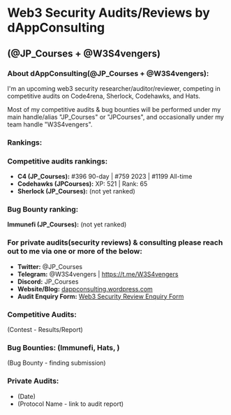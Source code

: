 # Web3 Security Audits/Reviews by dAppConsulting
## **(@JP_Courses + @W3S4vengers)**

### **About dAppConsulting(@JP_Courses + @W3S4vengers):**

I'm an upcoming web3 security researcher/auditor/reviewer, competing in competitive audits on Code4rena, Sherlock, Codehawks, and Hats.

Most of my competitive audits & bug bounties will be performed under my main handle/alias "JP_Courses" or "JPCourses", and occasionally under my team handle "W3S4vengers".

### Rankings:

### Competitive audits rankings:
- **C4 (JP_Courses):** #396 90-day | #759 2023 | #1199 All-time
- **Codehawks (JPCourses):** XP: 521 | Rank: 65
- **Sherlock (JP_Courses):** (not yet ranked)

### Bug Bounty ranking:
**Immunefi (JP_Courses):** (not yet ranked)

### For private audits(security reviews) & consulting please reach out to me via one or more of the below:
- **Twitter:** @JP_Courses
- **Telegram:** @W3S4vengers | https://t.me/W3S4vengers
- **Discord:** JP_Courses
- **Website/Blog:** [dappconsulting.wordpress.com](https://dappconsulting.wordpress.com)
- **Audit Enquiry Form:** [Web3 Security Review Enquiry Form](https://app.deform.cc/form/cac0cfd4-e161-4048-b9fb-84819cc5e158)

### Competitive Audits:
(Contest - Results/Report)

### Bug Bounties: (Immunefi, Hats, )
(Bug Bounty - finding submission)

### Private Audits:
- (Date)
- (Protocol Name - link to audit report)

